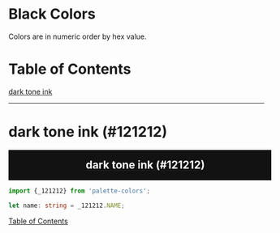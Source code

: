 <style>
  div.color-block {
    text-align: center;
  }

  .color-block {
    width: 100%;
    margin: 0;
    padding: 0.5em;
  }

  .black-pass {
    color: black;
  }

  .white-pass {
    color: white;
  }
</style>

# Black Colors

Colors are in numeric order by hex value.

# Table of Contents

[dark tone ink](#dark-tone-ink-121212)

----

# dark tone ink (#121212)

<div class="color-block" style="background: #121212;">
  <a href="https://coolors.co/121212" target="_blank" rel="noopener noreferrer">
    <h2 class="color-block white-pass">dark tone ink (#121212)</h2>
  </a>
</div>

````typescript
import {_121212} from 'palette-colors';

let name: string = _121212.NAME;
````

[Table of Contents](#table-of-contents)
